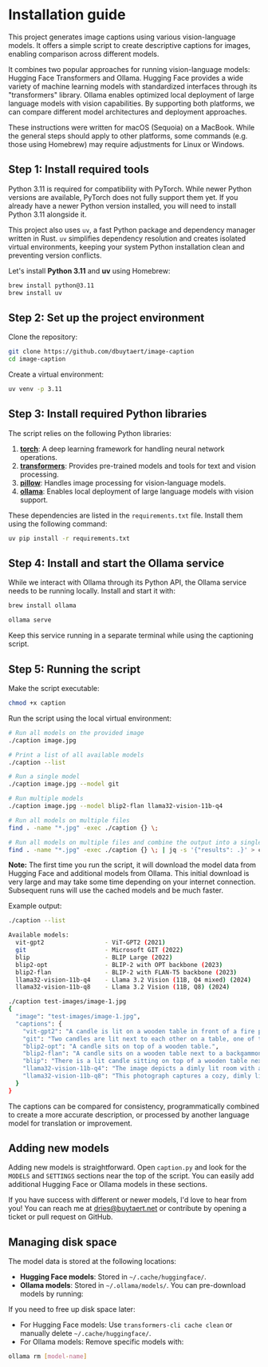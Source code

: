 
# Installation guide

This project generates image captions using various vision-language models. It offers a simple script to create descriptive captions for images, enabling comparison across different models.

It combines two popular approaches for running vision-language models: Hugging Face Transformers and Ollama. Hugging Face provides a wide variety of machine learning models with standardized interfaces through its "transformers" library. Ollama enables optimized local deployment of large language models with vision capabilities. By supporting both platforms, we can compare different model architectures and deployment approaches.

These instructions were written for macOS (Sequoia) on a MacBook. While the general steps should apply to other platforms, some commands (e.g. those using Homebrew) may require adjustments for Linux or Windows.

## Step 1: Install required tools

Python 3.11 is required for compatibility with PyTorch. While newer Python versions are available, PyTorch does not fully support them yet. If you already have a newer Python version installed, you will need to install Python 3.11 alongside it.

This project also uses `uv`, a fast Python package and dependency manager written in Rust. `uv` simplifies dependency resolution and creates isolated virtual environments, keeping your system Python installation clean and preventing version conflicts.

Let's install **Python 3.11** and **uv** using Homebrew:

```bash
brew install python@3.11
brew install uv
```

## Step 2: Set up the project environment

Clone the repository:

```bash
git clone https://github.com/dbuytaert/image-caption
cd image-caption
```

Create a virtual environment:

```bash
uv venv -p 3.11
```

## Step 3: Install required Python libraries

The script relies on the following Python libraries:

1. **[torch](https://pytorch.org/)**: A deep learning framework for handling neural network operations.
2. **[transformers](https://huggingface.co/docs/transformers/)**: Provides pre-trained models and tools for text and vision processing.
3. **[pillow](https://pillow.readthedocs.io/)**: Handles image processing for vision-language models.
4. **[ollama](https://github.com/ollama/ollama)**: Enables local deployment of large language models with vision support.

These dependencies are listed in the `requirements.txt` file. Install them using the following command:

```bash
uv pip install -r requirements.txt
```

## Step 4: Install and start the Ollama service

While we interact with Ollama through its Python API, the Ollama service needs to be running locally. Install and start it with:

```bash
brew install ollama
```

```bash
ollama serve
```

Keep this service running in a separate terminal while using the captioning script.

## Step 5: Running the script

Make the script executable:

```bash
chmod +x caption
```

Run the script using the local virtual environment:

```bash
# Run all models on the provided image
./caption image.jpg

# Print a list of all available models
./caption --list

# Run a single model
./caption image.jpg --model git

# Run multiple models
./caption image.jpg --model blip2-flan llama32-vision-11b-q4

# Run all models on multiple files
find . -name "*.jpg" -exec ./caption {} \;

# Run all models on multiple files and combine the output into a single JSON file:
find . -name "*.jpg" -exec ./caption {} \; | jq -s '{"results": .}' > captions.json
```

**Note:** The first time you run the script, it will download the model data from Hugging Face and additional models from Ollama. This initial download is very large and may take some time depending on your internet connection. Subsequent runs will use the cached models and be much faster.

Example output:

```bash
./caption --list

Available models:
  vit-gpt2                 - ViT-GPT2 (2021)
  git                      - Microsoft GIT (2022)
  blip                     - BLIP Large (2022)
  blip2-opt                - BLIP-2 with OPT backbone (2023)
  blip2-flan               - BLIP-2 with FLAN-T5 backbone (2023)
  llama32-vision-11b-q4    - Llama 3.2 Vision (11B, Q4 mixed) (2024)
  llama32-vision-11b-q8    - Llama 3.2 Vision (11B, Q8) (2024)
```

```bash
./caption test-images/image-1.jpg
{
  "image": "test-images/image-1.jpg",
  "captions": {
    "vit-gpt2": "A candle is lit on a wooden table in front of a fire place with candles and other items on top of it.",
    "git": "Two candles are lit next to each other on a table, one of them is lit up and the other is lit up.",
    "blip2-opt": "A candle sits on top of a wooden table.",
    "blip2-flan": "A candle sits on a wooden table next to a backgammon board and a glass of wine.",
    "blip": "There is a lit candle sitting on top of a wooden table next to a game board and a glass of wine on the table.",
    "llama32-vision-11b-q4": "The image depicts a dimly lit room with a wooden table, featuring a backgammon board and two candles.",
    "llama32-vision-11b-q8": "This photograph captures a cozy, dimly lit room with a wooden table as its central focus."
  }
}
```

The captions can be compared for consistency, programmatically combined to create a more accurate description, or processed by another language model for translation or improvement.

## Adding new models

Adding new models is straightforward. Open `caption.py` and look for the `MODELS` and `SETTINGS` sections near the top of the script. You can easily add additional Hugging Face or Ollama models in these sections. 

If you have success with different or newer models, I'd love to hear from you! You can reach me at [dries@buytaert.net](mailto:dries@buytaert.net) or contribute by opening a ticket or pull request on GitHub.

## Managing disk space

The model data is stored at the following locations:

- **Hugging Face models**: Stored in `~/.cache/huggingface/`.
- **Ollama models**: Stored in `~/.ollama/models/`. You can pre-download models by running:

If you need to free up disk space later:

- For Hugging Face models: Use `transformers-cli cache clean` or manually delete `~/.cache/huggingface/`.
- For Ollama models: Remove specific models with:

```bash
ollama rm [model-name]
```
